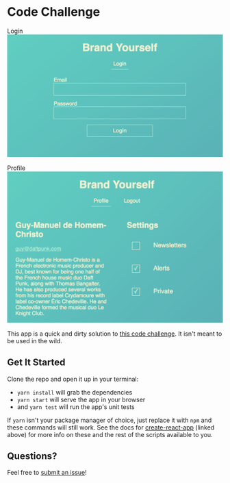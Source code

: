 # Code Challenge

Login
![login page](login.png)

Profile
![profile page](profile.png)

This app is a quick and dirty solution to [this code challenge](http://cloud.jchook.com/0g361n3p3b10). It isn't meant to be used in the wild.


## Get It Started

Clone the repo and open it up in your terminal:

- `yarn install` will grab the dependencies
- `yarn start` will serve the app in your browser
- and `yarn test` will run the app's unit tests

If `yarn` isn't your package manager of choice, just replace it with `npm` and these commands will still work. See the docs for [create-react-app](https://github.com/facebookincubator/create-react-app) (linked above) for more info on these and the rest of the scripts available to you.


## Questions?

Feel free to [submit an issue](https://github.com/zachfedor/by-challenge/issues)!


